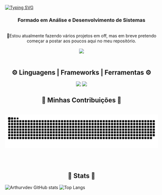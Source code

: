 [![Typing SVG](https://readme-typing-svg.herokuapp.com?font=Fira+Code&duration=2500&pause=300&color=F7F7F7&center=true&random=false&width=435&lines=Ol%C3%A1+%F0%9F%91%8B;Eu+me+chamo+Arthur+%F0%9F%98%89)](https://git.io/typing-svg)

<h3 align="center">Formado em Análise e Desenvolvimento de Sistemas</h3>

<br>

<div align="center">
  💬Estou atualmente fazendo vários projetos em off, mas em breve pretendo começar a postar aos poucos aqui no meu repositório.
</div>

<br>

<div align="center"> 
  <a href="https://www.linkedin.com/in/arthur-vin%C3%ADcius-monteiro/" target="_blank"><img src="https://img.shields.io/badge/-LinkedIn-%230077B5?style=for-the-badge&logo=linkedin&logoColor=white" target="_blank"></a> 
  
</div>

<br>

 

<h2 align="center">⚙️ Linguagens | Frameworks | Ferramentas ⚙️</h2>
<div align="center">
    <img src="https://skillicons.dev/icons?i=js,html,css,cpp,python" />
    <img src="https://skillicons.dev/icons?i=nodejs,electron,github,godot,discordjs,discord,vscode,vercel" /><br>
</div>


<div align="center">
  <h2>🐍 Minhas Contribuições 🐍</h2>
  <br>
  <img alt="snake eating my contributions" src="https://raw.githubusercontent.com/salesp07/salesp07/output/github-contribution-grid-snake.svg" />
  
  <br/><br/>
</div>


<h2 align="center">🔋 Stats 🔋</h2>

![Arthurvdev GitHub stats](https://github-readme-stats.vercel.app/api?username=arthurvdev&show_icons=true&theme=dracula) ![Top Langs](https://github-readme-stats.vercel.app/api/top-langs/?username=arthurvdev&layout=compact&theme=dracula) 


          


